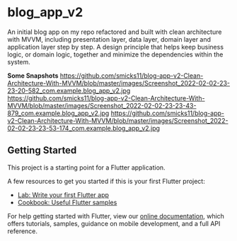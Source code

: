 # blog_app_v2

An initial blog app on my repo refactored and built with clean architecture with MVVM, including presentation layer, data layer, domain layer and application layer step by step. A design principle that helps keep business logic, or domain logic, together and minimize the dependencies within the system.

**Some Snapshots**
https://github.com/smicks11/blog-app-v2-Clean-Architecture-With-MVVM/blob/master/images/Screenshot_2022-02-02-23-23-20-582_com.example.blog_app_v2.jpg
https://github.com/smicks11/blog-app-v2-Clean-Architecture-With-MVVM/blob/master/images/Screenshot_2022-02-02-23-23-43-879_com.example.blog_app_v2.jpg
https://github.com/smicks11/blog-app-v2-Clean-Architecture-With-MVVM/blob/master/images/Screenshot_2022-02-02-23-23-53-174_com.example.blog_app_v2.jpg

## Getting Started

This project is a starting point for a Flutter application.

A few resources to get you started if this is your first Flutter project:

- [Lab: Write your first Flutter app](https://flutter.dev/docs/get-started/codelab)
- [Cookbook: Useful Flutter samples](https://flutter.dev/docs/cookbook)

For help getting started with Flutter, view our
[online documentation](https://flutter.dev/docs), which offers tutorials,
samples, guidance on mobile development, and a full API reference.
